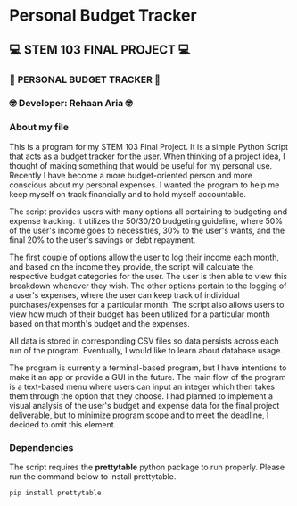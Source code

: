 # Personal Budget Tracker
## 💻 **STEM 103 FINAL PROJECT** 💻

### 📝 **PERSONAL BUDGET TRACKER** 📝

### 🤓 Developer: Rehaan Aria 🤓

### About my file
This is a program for my STEM 103 Final Project. It is a simple Python Script that acts as a budget tracker for the user.
When thinking of a project idea, I thought of making something that would be useful for my personal use. Recently I have
become a more budget-oriented person and more conscious about my personal expenses. I wanted the program to help me keep
myself on track financially and to hold myself accountable.

The script provides users with many options all pertaining to budgeting and expense tracking. It utilizes the 50/30/20 budgeting
guideline, where 50% of the user's income goes to necessities, 30% to the user's wants, and the final 20% to the user's savings or
debt repayment. 

The first couple of options allow the user to log their income each month, and based on the income they provide, the
script will calculate the respective budget categories for the user. The user is then able to view this breakdown whenever they wish.
The other options pertain to the logging of a user's expenses, where the user can keep track of individual purchases/expenses for a particular month.
The script also allows users to view how much of their budget has been utilized for a particular month based on that month's budget and the expenses.

All data is stored in corresponding CSV files so data persists across each run of the program. Eventually, I would like to learn about database usage.

The program is currently a terminal-based program, but I have intentions to make it an app or provide a GUI in the future.
The main flow of the program is a text-based menu where users can input an integer which then takes them through the option
that they choose. I had planned to implement a visual analysis of the user's budget and expense data for the final project deliverable, but to minimize
program scope and to meet the deadline, I decided to omit this element.

### Dependencies
The script requires the **prettytable** python package to run properly. Please run the command below to install prettytable.
```
pip install prettytable
```


